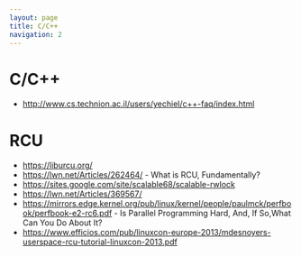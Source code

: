 ```yaml
---
layout: page
title: C/C++
navigation: 2
---
```


# C/C++

- http://www.cs.technion.ac.il/users/yechiel/c++-faq/index.html

# RCU

- https://liburcu.org/
- https://lwn.net/Articles/262464/ - What is RCU, Fundamentally?
- https://sites.google.com/site/scalable68/scalable-rwlock
- https://lwn.net/Articles/369567/
- https://mirrors.edge.kernel.org/pub/linux/kernel/people/paulmck/perfbook/perfbook-e2-rc6.pdf - Is Parallel Programming Hard, And, If So,What Can You Do About It?
- https://www.efficios.com/pub/linuxcon-europe-2013/mdesnoyers-userspace-rcu-tutorial-linuxcon-2013.pdf
